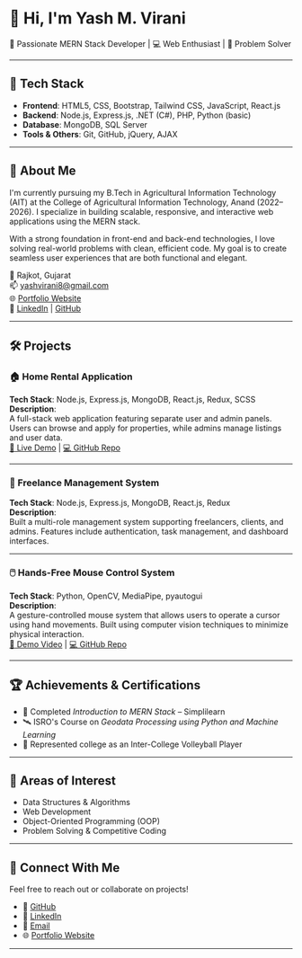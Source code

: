 # 👋 Hi, I'm Yash M. Virani

🚀 Passionate MERN Stack Developer | 💻 Web Enthusiast | 🧠 Problem Solver

---

## 🔧 Tech Stack

- **Frontend**: HTML5, CSS, Bootstrap, Tailwind CSS, JavaScript, React.js
- **Backend**: Node.js, Express.js, .NET (C#), PHP, Python (basic)
- **Database**: MongoDB, SQL Server
- **Tools & Others**: Git, GitHub, jQuery, AJAX

---

## 📌 About Me

I'm currently pursuing my B.Tech in Agricultural Information Technology (AIT) at the College of Agricultural Information Technology, Anand (2022–2026). I specialize in building scalable, responsive, and interactive web applications using the MERN stack.

With a strong foundation in front-end and back-end technologies, I love solving real-world problems with clean, efficient code. My goal is to create seamless user experiences that are both functional and elegant.

📍 Rajkot, Gujarat  
📫 [yashvirani8@gmail.com](mailto:yashvirani8@gmail.com)  
🌐 [Portfolio Website](https://yash-portfolio-swart.vercel.app)  
🔗 [LinkedIn](https://www.linkedin.com/in/yash-virani-6b50ba262) | [GitHub](https://github.com/YASH10122)

---

## 🛠️ Projects

### 🏠 Home Rental Application
**Tech Stack**: Node.js, Express.js, MongoDB, React.js, Redux, SCSS  
**Description**:  
A full-stack web application featuring separate user and admin panels. Users can browse and apply for properties, while admins manage listings and user data.  
[🔗 Live Demo](#) | [💻 GitHub Repo](#)  


---

### 👥 Freelance Management System
**Tech Stack**: Node.js, Express.js, MongoDB, React.js, Redux  
**Description**:  
Built a multi-role management system supporting freelancers, clients, and admins. Features include authentication, task management, and dashboard interfaces.  


---

### 🖱️ Hands-Free Mouse Control System
**Tech Stack**: Python, OpenCV, MediaPipe, pyautogui  
**Description**:  
A gesture-controlled mouse system that allows users to operate a cursor using hand movements. Built using computer vision techniques to minimize physical interaction.  
[🔗 Demo Video](#) | [💻 GitHub Repo](#)  


---

## 🏆 Achievements & Certifications

- 🧠 Completed *Introduction to MERN Stack* – Simplilearn  
- 🛰️ ISRO's Course on *Geodata Processing using Python and Machine Learning*  
- 🏐 Represented college as an Inter-College Volleyball Player

---

## 🎯 Areas of Interest

- Data Structures & Algorithms  
- Web Development  
- Object-Oriented Programming (OOP)  
- Problem Solving & Competitive Coding

---

## 🤝 Connect With Me

Feel free to reach out or collaborate on projects!

- 🔗 [GitHub](https://github.com/YASH10122)  
- 💼 [LinkedIn](https://www.linkedin.com/in/yash-virani-6b50ba262)  
- 📧 [Email](mailto:yashvirani8@gmail.com)  
- 🌐 [Portfolio Website](https://yash-portfolio-swart.vercel.app)

---
